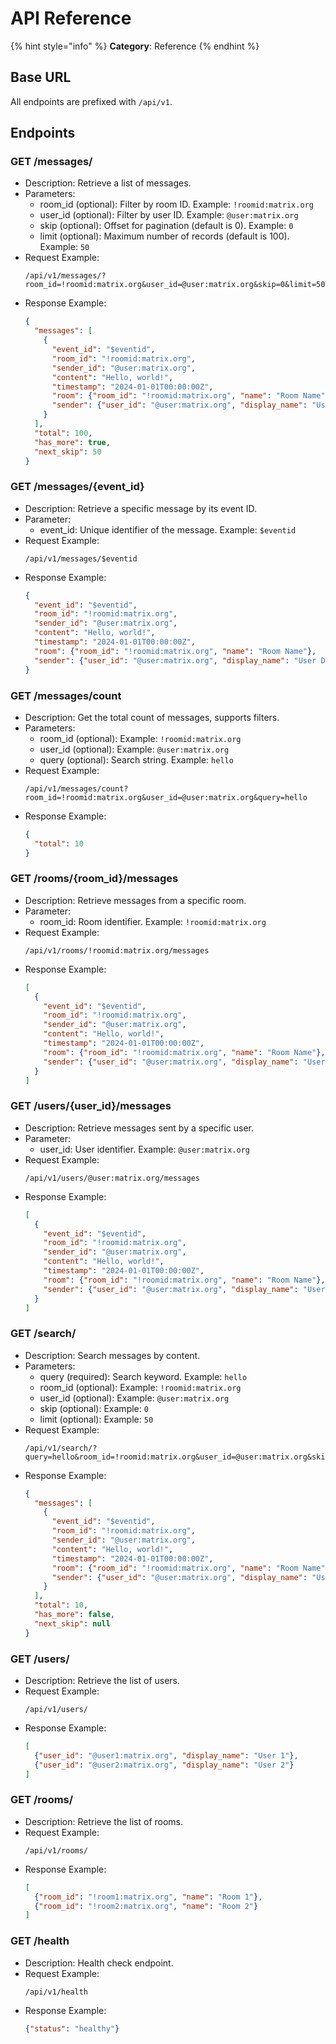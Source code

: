 # API Reference

{% hint style="info" %}
**Category**: Reference
{% endhint %}

## Base URL
All endpoints are prefixed with `/api/v1`.

## Endpoints

### GET /messages/
- Description: Retrieve a list of messages.
- Parameters:
  - room_id (optional): Filter by room ID. Example: `!roomid:matrix.org`
  - user_id (optional): Filter by user ID. Example: `@user:matrix.org`
  - skip (optional): Offset for pagination (default is 0). Example: `0`
  - limit (optional): Maximum number of records (default is 100). Example: `50`
- Request Example:
  ```
  /api/v1/messages/?room_id=!roomid:matrix.org&user_id=@user:matrix.org&skip=0&limit=50
  ```
- Response Example:
  ```json
  {
    "messages": [
      {
        "event_id": "$eventid",
        "room_id": "!roomid:matrix.org",
        "sender_id": "@user:matrix.org",
        "content": "Hello, world!",
        "timestamp": "2024-01-01T00:00:00Z",
        "room": {"room_id": "!roomid:matrix.org", "name": "Room Name"},
        "sender": {"user_id": "@user:matrix.org", "display_name": "User Display Name"}
      }
    ],
    "total": 100,
    "has_more": true,
    "next_skip": 50
  }
  ```

### GET /messages/{event_id}
- Description: Retrieve a specific message by its event ID.
- Parameter:
  - event_id: Unique identifier of the message. Example: `$eventid`
- Request Example:
  ```
  /api/v1/messages/$eventid
  ```
- Response Example:
  ```json
  {
    "event_id": "$eventid",
    "room_id": "!roomid:matrix.org",
    "sender_id": "@user:matrix.org",
    "content": "Hello, world!",
    "timestamp": "2024-01-01T00:00:00Z",
    "room": {"room_id": "!roomid:matrix.org", "name": "Room Name"},
    "sender": {"user_id": "@user:matrix.org", "display_name": "User Display Name"}
  }
  ```

### GET /messages/count
- Description: Get the total count of messages, supports filters.
- Parameters:
  - room_id (optional): Example: `!roomid:matrix.org`
  - user_id (optional): Example: `@user:matrix.org`
  - query (optional): Search string. Example: `hello`
- Request Example:
  ```
  /api/v1/messages/count?room_id=!roomid:matrix.org&user_id=@user:matrix.org&query=hello
  ```
- Response Example:
  ```json
  {
    "total": 10
  }
  ```

### GET /rooms/{room_id}/messages
- Description: Retrieve messages from a specific room.
- Parameter:
  - room_id: Room identifier. Example: `!roomid:matrix.org`
- Request Example:
  ```
  /api/v1/rooms/!roomid:matrix.org/messages
  ```
- Response Example:
  ```json
  [
    {
      "event_id": "$eventid",
      "room_id": "!roomid:matrix.org",
      "sender_id": "@user:matrix.org",
      "content": "Hello, world!",
      "timestamp": "2024-01-01T00:00:00Z",
      "room": {"room_id": "!roomid:matrix.org", "name": "Room Name"},
      "sender": {"user_id": "@user:matrix.org", "display_name": "User Display Name"}
    }
  ]
  ```

### GET /users/{user_id}/messages
- Description: Retrieve messages sent by a specific user.
- Parameter:
  - user_id: User identifier. Example: `@user:matrix.org`
- Request Example:
  ```
  /api/v1/users/@user:matrix.org/messages
  ```
- Response Example:
  ```json
  [
    {
      "event_id": "$eventid",
      "room_id": "!roomid:matrix.org",
      "sender_id": "@user:matrix.org",
      "content": "Hello, world!",
      "timestamp": "2024-01-01T00:00:00Z",
      "room": {"room_id": "!roomid:matrix.org", "name": "Room Name"},
      "sender": {"user_id": "@user:matrix.org", "display_name": "User Display Name"}
    }
  ]
  ```

### GET /search/
- Description: Search messages by content.
- Parameters:
  - query (required): Search keyword. Example: `hello`
  - room_id (optional): Example: `!roomid:matrix.org`
  - user_id (optional): Example: `@user:matrix.org`
  - skip (optional): Example: `0`
  - limit (optional): Example: `50`
- Request Example:
  ```
  /api/v1/search/?query=hello&room_id=!roomid:matrix.org&user_id=@user:matrix.org&skip=0&limit=50
  ```
- Response Example:
  ```json
  {
    "messages": [
      {
        "event_id": "$eventid",
        "room_id": "!roomid:matrix.org",
        "sender_id": "@user:matrix.org",
        "content": "Hello, world!",
        "timestamp": "2024-01-01T00:00:00Z",
        "room": {"room_id": "!roomid:matrix.org", "name": "Room Name"},
        "sender": {"user_id": "@user:matrix.org", "display_name": "User Display Name"}
      }
    ],
    "total": 10,
    "has_more": false,
    "next_skip": null
  }
  ```

### GET /users/
- Description: Retrieve the list of users.
- Request Example:
  ```
  /api/v1/users/
  ```
- Response Example:
  ```json
  [
    {"user_id": "@user1:matrix.org", "display_name": "User 1"},
    {"user_id": "@user2:matrix.org", "display_name": "User 2"}
  ]
  ```

### GET /rooms/
- Description: Retrieve the list of rooms.
- Request Example:
  ```
  /api/v1/rooms/
  ```
- Response Example:
  ```json
  [
    {"room_id": "!room1:matrix.org", "name": "Room 1"},
    {"room_id": "!room2:matrix.org", "name": "Room 2"}
  ]
  ```

### GET /health
- Description: Health check endpoint.
- Request Example:
  ```
  /api/v1/health
  ```
- Response Example:
  ```json
  {"status": "healthy"}
  ```

